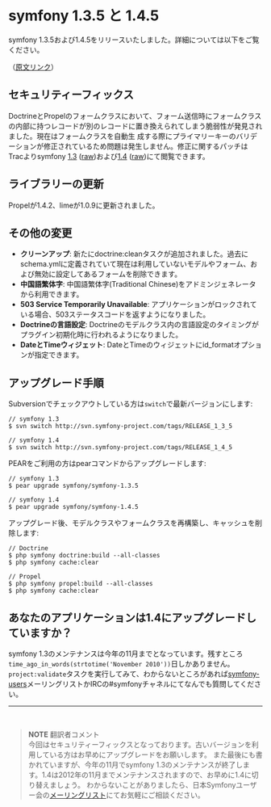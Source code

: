 symfony 1.3.5 と 1.4.5
========================

symfony 1.3.5および1.4.5をリリースいたしました。詳細については以下をご覧ください。


（[原文リンク](http://www.symfony-project.org/blog/2010/05/31/symfony-1-3-5-and-1-4-5)）


セキュリティーフィックス
--------------------------

DoctrineとPropelのフォームクラスにおいて、フォーム送信時にフォームクラスの内部に持つレコードが別のレコードに置き換えられてしまう脆弱性が発見されました。現在はフォームクラスを自動生
成する際にプライマリーキーのバリデーションが修正されているため問題は発生しません。修正に関するパッチはTracよりsymfony [1.3](http://trac.symfony-project.org/changeset/29661/branches/1.3) ([raw](http://trac.symfony-project.org/changeset/29661/branches/1.3?format=diff))および[1.4](http://trac.symfony-project.org/changeset/29661/branches/1.4) ([raw](http://trac.symfony-project.org/changeset/29661/branches/1.4?format=diff))にて閲覧できます。


ライブラリーの更新
-------------------

Propelが1.4.2、limeが1.0.9に更新されました。


その他の変更
-------------

* **クリーンアップ**: 新たにdoctrine:cleanタスクが追加されました。過去にschema.ymlに定義されていて現在は利用していないモデルやフォーム、および無効に設定してあるフォームを削除できます。
* **中国語繁体字**: 中国語繁体字(Traditional Chinese)をアドミンジェネレータから利用できます。
* **503 Service Temporarily Unavailable**: アプリケーションがロックされている場合、503ステータスコードを返すようになりました。
* **Doctrineの言語設定**: Doctrineのモデルクラス内の言語設定のタイミングがプラグイン初期化時に行われるようになりました。
* **DateとTimeウィジェット**: DateとTimeのウィジェットにid_formatオプションが指定できます。

アップグレード手順
--------------------

Subversionでチェックアウトしている方は`switch`で最新バージョンにします:


    // symfony 1.3
    $ svn switch http://svn.symfony-project.com/tags/RELEASE_1_3_5

    // symfony 1.4
    $ svn switch http://svn.symfony-project.com/tags/RELEASE_1_4_5

PEARをご利用の方はpearコマンドからアップグレードします:

    // symfony 1.3
    $ pear upgrade symfony/symfony-1.3.5

    // symfony 1.4
    $ pear upgrade symfony/symfony-1.4.5

アップグレード後、モデルクラスやフォームクラスを再構築し、キャッシュを削除します:

    // Doctrine
    $ php symfony doctrine:build --all-classes
    $ php symfony cache:clear

    // Propel
    $ php symfony propel:build --all-classes
    $ php symfony cache:clear

あなたのアプリケーションは1.4にアップグレードしていますか？
-------------------------------------------------------------

symfony 1.3のメンテナンスは今年の11月までとなっています。残すところ`time_ago_in_words(strtotime('November 2010'))`日しかありません。`project:validate`タスクを実行してみて、わからないところがあれば[symfony-users](http://groups.google.com/group/symfony-users)メーリングリストかIRCの#symfonyチャネルにてなんでも質問してください。


<hr />
<br />

> **NOTE**
> 翻訳者コメント<br />
> 今回はセキュリティーフィックスとなっております。古いバージョンを利用している方はお早めにアップグレードをお願いします。
> また最後にも書かれていますが、今年の11月でsymfony 1.3のメンテナンスが終了します。1.4は2012年の11月までメンテナンスされますので、お早めに1.4に切り替えましょう。
> わからないことがありましたら、日本Symfonyユーザー会の[メーリングリスト](http://groups.google.com/group/symfony-users-ja)にてお気軽にご相談ください。
